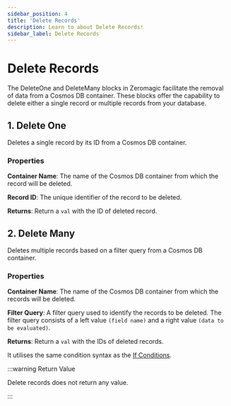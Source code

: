 ```yaml
---
sidebar_position: 4
title: 'Delete Records'
description: Learn to about Delete Records! 
sidebar_label: Delete Records
---
```


# Delete Records

The DeleteOne and DeleteMany blocks in Zeromagic facilitate the removal of data from a Cosmos DB container. These blocks offer the capability to delete either a single record or multiple records from your database.


## 1. Delete One

Deletes a single record by its ID from a Cosmos DB container.

### Properties

**Container Name**: The name of the Cosmos DB container from which the record will be deleted.

**Record ID**: The unique identifier of the record to be deleted.

**Returns**: Return a `val` with the ID of deleted record.

## 2. Delete Many

Deletes multiple records based on a filter query from a Cosmos DB container.

### Properties

**Container Name**: The name of the Cosmos DB container from which the records will be deleted.

**Filter Query**: A filter query used to identify the records to be deleted. The filter query consists of a left value `(field name)` and a right value `(data to be evaluated)`.

**Returns**: Return a `val` with the IDs of deleted records.

It utilises the same condition syntax as the [If Conditions](/flow-builder/blocks/flow-control/if-else#condition-editor).


:::warning Return Value

Delete records does not return any value.

:::
